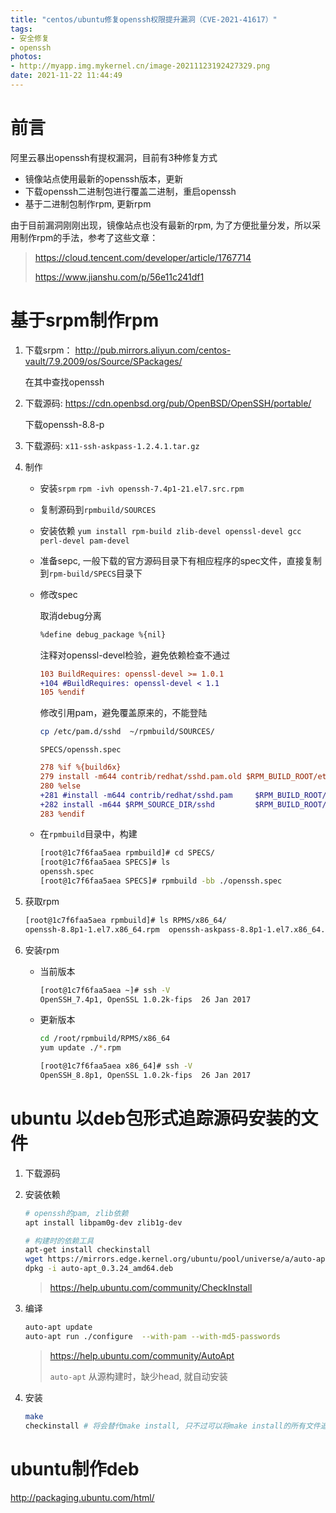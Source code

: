 ```yaml
---
title: "centos/ubuntu修复openssh权限提升漏洞（CVE-2021-41617）"
tags:
- 安全修复
- openssh
photos:
- http://myapp.img.mykernel.cn/image-20211123192427329.png
date: 2021-11-22 11:44:49
---
```


# 前言

阿里云暴出openssh有提权漏洞，目前有3种修复方式

- 镜像站点使用最新的openssh版本，更新
- 下载openssh二进制包进行覆盖二进制，重启openssh
- 基于二进制包制作rpm, 更新rpm

由于目前漏洞刚刚出现，镜像站点也没有最新的rpm, 为了方便批量分发，所以采用制作rpm的手法，参考了这些文章：

> https://cloud.tencent.com/developer/article/1767714
>
> https://www.jianshu.com/p/56e11c241df1

<!--more-->

# 基于srpm制作rpm

1. 下载srpm： http://pub.mirrors.aliyun.com/centos-vault/7.9.2009/os/Source/SPackages/

   在其中查找openssh

2. 下载源码: https://cdn.openbsd.org/pub/OpenBSD/OpenSSH/portable/

   下载openssh-8.8-p

3. 下载源码: `x11-ssh-askpass-1.2.4.1.tar.gz`

4. 制作

   - 安装`srpm` `rpm -ivh openssh-7.4p1-21.el7.src.rpm`

   - 复制源码到`rpmbuild/SOURCES`

   - 安装依赖 `yum install rpm-build zlib-devel openssl-devel gcc perl-devel pam-devel`

   - 准备sepc, 一般下载的官方源码目录下有相应程序的spec文件，直接复制到`rpm-build/SPECS`目录下

   - 修改spec

     取消debug分离

     ```bash
     %define debug_package %{nil}
     ```

     注释对openssl-devel检验，避免依赖检查不通过

     ```diff
     103 BuildRequires: openssl-devel >= 1.0.1
     +104 #BuildRequires: openssl-devel < 1.1
     105 %endif
     ```

     修改引用pam，避免覆盖原来的，不能登陆

     ```bash
     cp /etc/pam.d/sshd  ~/rpmbuild/SOURCES/
     ```

     `SPECS/openssh.spec`

     ```diff
     278 %if %{build6x}
     279 install -m644 contrib/redhat/sshd.pam.old $RPM_BUILD_ROOT/etc/pam.d/sshd
     280 %else
     +281 #install -m644 contrib/redhat/sshd.pam     $RPM_BUILD_ROOT/etc/pam.d/sshd
     +282 install -m644 $RPM_SOURCE_DIR/sshd         $RPM_BUILD_ROOT/etc/pam.d/sshd
     283 %endif
     ```

   - 在`rpmbuild`目录中，构建

     ```bash
     [root@1c7f6faa5aea rpmbuild]# cd SPECS/
     [root@1c7f6faa5aea SPECS]# ls
     openssh.spec
     [root@1c7f6faa5aea SPECS]# rpmbuild -bb ./openssh.spec
     ```

5. 获取rpm

   ```bash
   [root@1c7f6faa5aea rpmbuild]# ls RPMS/x86_64/
   openssh-8.8p1-1.el7.x86_64.rpm  openssh-askpass-8.8p1-1.el7.x86_64.rpm  openssh-askpass-gnome-8.8p1-1.el7.x86_64.rpm  openssh-clients-8.8p1-1.el7.x86_64.rpm  openssh-server-8.8p1-1.el7.x86_64.rpm
   ```

6. 安装rpm

   - 当前版本

     ```bash
     [root@1c7f6faa5aea ~]# ssh -V
     OpenSSH_7.4p1, OpenSSL 1.0.2k-fips  26 Jan 2017
     ```

   - 更新版本

     ```bash
     cd /root/rpmbuild/RPMS/x86_64
     yum update ./*.rpm
     
     [root@1c7f6faa5aea x86_64]# ssh -V
     OpenSSH_8.8p1, OpenSSL 1.0.2k-fips  26 Jan 2017
     ```




# ubuntu 以deb包形式追踪源码安装的文件

1. 下载源码

2. 安装依赖

   ```bash
   # openssh的pam, zlib依赖
   apt install libpam0g-dev zlib1g-dev
   
   # 构建时的依赖工具
   apt-get install checkinstall
   wget https://mirrors.edge.kernel.org/ubuntu/pool/universe/a/auto-apt/auto-apt_0.3.24_amd64.deb
   dpkg -i auto-apt_0.3.24_amd64.deb
   ```

   > https://help.ubuntu.com/community/CheckInstall

3. 编译

   ```bash
   auto-apt update
   auto-apt run ./configure  --with-pam --with-md5-passwords 
   ```

   > https://help.ubuntu.com/community/AutoApt
   >
   > `auto-apt` 从源构建时，缺少head, 就自动安装

4. 安装

   ```bash
   make
   checkinstall # 将会替代make install, 只不过可以将make install的所有文件追踪，方便卸载。不是用来打包的。
   ```



# ubuntu制作deb

http://packaging.ubuntu.com/html/







